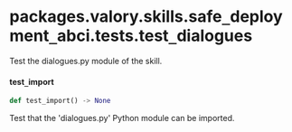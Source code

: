 <a id="packages.valory.skills.safe_deployment_abci.tests.test_dialogues"></a>

# packages.valory.skills.safe`_`deployment`_`abci.tests.test`_`dialogues

Test the dialogues.py module of the skill.

<a id="packages.valory.skills.safe_deployment_abci.tests.test_dialogues.test_import"></a>

#### test`_`import

```python
def test_import() -> None
```

Test that the 'dialogues.py' Python module can be imported.

